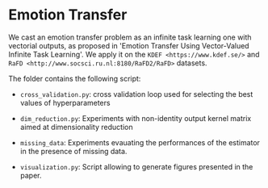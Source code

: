 Emotion Transfer
================

We cast an emotion transfer problem as an infinite task learning one with vectorial outputs, as proposed in 'Emotion Transfer Using Vector-Valued Infinite Task Learning'. We apply it on the `KDEF <https://www.kdef.se/>` and `RaFD <http://www.socsci.ru.nl:8180/RaFD2/RaFD>` datasets.

The folder contains the following script:

- `cross_validation.py`: cross validation loop used for selecting the best values of hyperparameters

- `dim_reduction.py`: Experiments with non-identity output kernel matrix aimed at dimensionality reduction

- `missing_data`: Experiments evauating the performances of the estimator in the presence of missing data.

- `visualization.py`: Script allowing to generate figures presented in the paper.
